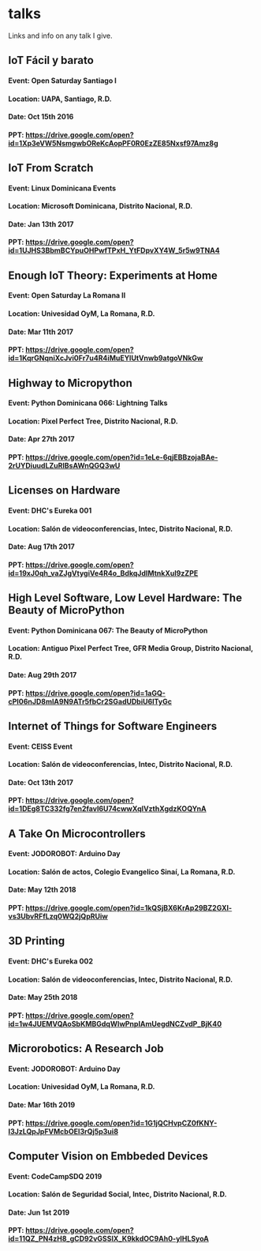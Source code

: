 # talks
Links and info on any talk I give.

## IoT Fácil y barato
#### Event:    Open Saturday Santiago I
#### Location: UAPA, Santiago, R.D.
#### Date:     Oct 15th 2016
#### PPT:      https://drive.google.com/open?id=1Xp3eVW5NsmgwbOReKcAopPF0R0EzZE85Nxsf97Amz8g


## IoT From Scratch
#### Event:    Linux Dominicana Events
#### Location: Microsoft Dominicana, Distrito Nacional, R.D.
#### Date:     Jan 13th 2017
#### PPT:      https://drive.google.com/open?id=1UJHS3BbmBCYpuOHPwfTPxH_YtFDpvXY4W_5r5w9TNA4


## Enough IoT Theory: Experiments at Home
#### Event:    Open Saturday La Romana II
#### Location: Univesidad OyM, La Romana, R.D.
#### Date:     Mar 11th 2017
#### PPT:      https://drive.google.com/open?id=1KqrGNqniXcJvi0Fr7u4R4iMuEYlUtVnwb9atgoVNkGw


## Highway to Micropython
#### Event:    Python Dominicana 066: Lightning Talks
#### Location: Pixel Perfect Tree, Distrito Nacional, R.D.
#### Date:     Apr 27th 2017
#### PPT:      https://drive.google.com/open?id=1eLe-6qjEBBzojaBAe-2rUYDiuudLZuRlBsAWnQGQ3wU

## Licenses on Hardware
#### Event:    DHC's Eureka 001
#### Location: Salón de videoconferencias, Intec, Distrito Nacional, R.D.
#### Date:     Aug 17th 2017
#### PPT:      https://drive.google.com/open?id=19xJ0qh_vaZJgVtygiVe4R4o_BdkqJdIMtnkXul9zZPE

## High Level Software, Low Level Hardware: The Beauty of MicroPython
#### Event:    Python Dominicana 067: The Beauty of MicroPython
#### Location: Antiguo Pixel Perfect Tree, GFR Media Group, Distrito Nacional, R.D.
#### Date:     Aug 29th 2017
#### PPT:      https://drive.google.com/open?id=1aGQ-cPI06nJD8mIA9N9ATr5fbCr2SGadUDbiU6lTyGc

## Internet of Things for Software Engineers
#### Event:    CEISS Event
#### Location: Salón de videoconferencias, Intec, Distrito Nacional, R.D.
#### Date:     Oct 13th 2017
#### PPT:      https://drive.google.com/open?id=1DEg8TC332fg7en2favl6U74cwwXqIVzthXgdzKOQYnA

## A Take On Microcontrollers
#### Event:    JODOROBOT: Arduino Day
#### Location: Salón de actos, Colegio Evangelico Sinaí, La Romana, R.D.
#### Date:     May 12th 2018
#### PPT:      https://drive.google.com/open?id=1kQSjBX6KrAp29BZ2GXl-vs3UbvRFfLzq0WQ2jQpRUiw

## 3D Printing
#### Event:    DHC's Eureka 002
#### Location: Salón de videoconferencias, Intec, Distrito Nacional, R.D.
#### Date:     May 25th 2018
#### PPT:      https://drive.google.com/open?id=1w4JUEMVQAoSbKMBGdqWIwPnpIAmUegdNCZvdP_BjK40

## Microrobotics: A Research Job
#### Event:    JODOROBOT: Arduino Day
#### Location: Univesidad OyM, La Romana, R.D.
#### Date:     Mar 16th 2019
#### PPT:      https://drive.google.com/open?id=1G1jQCHvpCZ0fKNY-I3JzLQpJpFVMcbOEI3rQj5p3ui8

## Computer Vision on Embbeded Devices
#### Event:    CodeCampSDQ 2019
#### Location: Salón de Seguridad Social, Intec, Distrito Nacional, R.D.
#### Date:     Jun 1st 2019
#### PPT:      https://drive.google.com/open?id=11QZ_PN4zH8_gCD92vGSSIX_K9kkdOC9Ah0-yIHLSyoA
